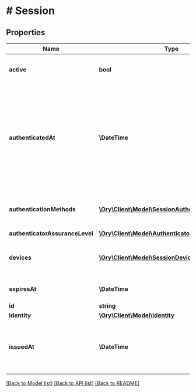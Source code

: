 # # Session

## Properties

Name | Type | Description | Notes
------------ | ------------- | ------------- | -------------
**active** | **bool** | Active state. If false the session is no longer active. | [optional]
**authenticatedAt** | **\DateTime** | The Session Authentication Timestamp  When this session was authenticated at. If multi-factor authentication was used this is the time when the last factor was authenticated (e.g. the TOTP code challenge was completed). | [optional]
**authenticationMethods** | [**\Ory\Client\Model\SessionAuthenticationMethod[]**](SessionAuthenticationMethod.md) | A list of authenticators which were used to authenticate the session. | [optional]
**authenticatorAssuranceLevel** | [**\Ory\Client\Model\AuthenticatorAssuranceLevel**](AuthenticatorAssuranceLevel.md) |  | [optional]
**devices** | [**\Ory\Client\Model\SessionDevice[]**](SessionDevice.md) | Devices has history of all endpoints where the session was used | [optional]
**expiresAt** | **\DateTime** | The Session Expiry  When this session expires at. | [optional]
**id** | **string** | Session ID |
**identity** | [**\Ory\Client\Model\Identity**](Identity.md) |  | [optional]
**issuedAt** | **\DateTime** | The Session Issuance Timestamp  When this session was issued at. Usually equal or close to &#x60;authenticated_at&#x60;. | [optional]

[[Back to Model list]](../../README.md#models) [[Back to API list]](../../README.md#endpoints) [[Back to README]](../../README.md)
